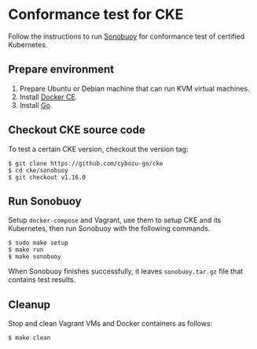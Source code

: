 Conformance test for CKE
========================

Follow the instructions to run [Sonobuoy][] for conformance test of certified Kubernetes.

## Prepare environment

1. Prepare Ubuntu or Debian machine that can run KVM virtual machines.
2. Install [Docker CE][].
3. Install [Go][].

## Checkout CKE source code

To test a certain CKE version, checkout the version tag:

```console
$ git clone https://github.com/cybozu-go/cke
$ cd cke/sonobuoy
$ git checkout v1.16.0
```

## Run Sonobuoy

Setup `docker-compose` and Vagrant, use them to setup CKE and its Kubernetes, then run Sonobuoy
with the following commands.

```console
$ sudo make setup
$ make run
$ make sonobuoy
```

When Sonobuoy finishes successfully, it leaves `sonobuoy.tar.gz` file that contains test results.

## Cleanup

Stop and clean Vagrant VMs and Docker containers as follows:

```console
$ make clean
```

[Sonobuoy]: https://github.com/vmware-tanzu/sonobuoy
[Docker CE]: https://docs.docker.com/install/linux/docker-ce/ubuntu/
[Go]: https://golang.org/doc/install#install
